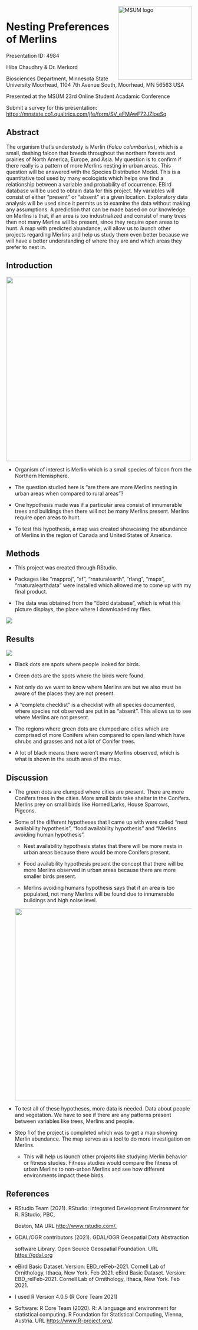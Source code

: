 
<img src="https://www2.mnstate.edu/uploadedImages/Content/Marketing/logos/MSUM_Signature_Vert_Color.jpg" alt="MSUM logo" width="200" style="float:right"/>

# Nesting Preferences of Merlins

Presentation ID: 4984

Hiba Chaudhry & Dr. Merkord

Biosciences Department, Minnesota State University Moorhead, 1104 7th
Avenue South, Moorhead, MN 56563 USA

Presented at the MSUM 23rd Online Student Acadamic Conference

Submit a survey for this presentation:
<https://mnstate.co1.qualtrics.com/jfe/form/SV_eFMAwF72JZIoeSq>

## Abstract

The organism that’s understudy is Merlin (*Falco columbarius*), which is
a small, dashing falcon that breeds throughout the northern forests and
prairies of North America, Europe, and Asia. My question is to confirm
if there really is a pattern of more Merlins nesting in urban areas.
This question will be answered with the Species Distribution Model. This
is a quantitative tool used by many ecologists which helps one find a
relationship between a variable and probability of occurrence. EBird
database will be used to obtain data for this project. My variables will
consist of either “present” or “absent” at a given location. Exploratory
data analysis will be used since it permits us to examine the data
without making any assumptions. A prediction that can be made based on
our knowledge on Merlins is that, if an area is too industrialized and
consist of many trees then not many Merlins will be present, since they
require open areas to hunt. A map with predicted abundance, will allow
us to launch other projects regarding Merlins and help us study them
even better because we will have a better understanding of where they
are and which areas they prefer to nest in.

## Introduction

<img src="Images/paste-2D52FEDB.png" width="500">

  - Organism of interest is Merlin which is a small species of falcon
    from the Northern Hemisphere.

  - The question studied here is “are there are more Merlins nesting in
    urban areas when compared to rural areas”?

  - One hypothesis made was if a particular area consist of innumerable
    trees and buildings then there will not be many Merlins present.
    Merlins require open areas to hunt.

  - To test this hypothesis, a map was created showcasing the abundance
    of Merlins in the region of Canada and United States of America.

## Methods

  - This project was created through RStudio.

  - Packages like “mapproj”, “sf”, “rnaturalearth”, “rlang”, “maps”,
    “rnaturalearthdata” were installed which allowed me to come up
    with my final product.

  - The data was obtained from the “Ebird database”, which is what this
    picture displays, the place where I downloaded my files.

![](Images/eBird%20Data%20screenshot.PNG)

## Results

![](README_files/figure-gfm/unnamed-chunk-1-1.png)<!-- -->

  - Black dots are spots where people looked for birds.

  - Green dots are the spots where the birds were found.

  - Not only do we want to know where Merlins are but we also must be
    aware of the places they are not present.

  - A “complete checklist” is a checklist with all species documented,
    where species not observed are put in as “absent”. This allows us to
    see where Merlins are not present.

  - The regions where green dots are clumped are cities which are
    comprised of more Conifers when compared to open land which have
    shrubs and grasses and not a lot of Conifer trees.

  - A lot of black means there weren’t many Merlins observed, which is
    what is shown in the south area of the map.

## Discussion

  - The green dots are clumped where cities are present. There are more
    Conifers trees in the cities. More small birds take shelter in the
    Conifers. Merlins prey on small birds like Horned Larks, House
    Sparrows, Pigeons.

  - Some of the different hypotheses that I came up with were called
    “nest availability hypothesis”, “food availability hypothesis” and
    “Merlins avoiding human hypothesis”.
    
      - Nest availability hypothesis states that there will be more
        nests in urban areas because there would be more Conifers
        present.
    
      - Food availability hypothesis present the concept that there will
        be more Merlins observed in urban areas because there are more
        smaller birds present.
    
      - Merlins avoiding humans hypothesis says that if an area is too
        populated, not many Merlins will be found due to innumerable
        buildings and high noise level.
    
    <img src="Images/Merlin Hypotheses.png" width="597" height="520"/>

  - To test all of these hypotheses, more data is needed. Data about
    people and vegetation. We have to see if there are any patterns
    present between variables like trees, Merlins and people.

  - Step 1 of the project is completed which was to get a map showing
    Merlin abundance. The map serves as a tool to do more investigation
    on Merlins.
    
      - This will help us launch other projects like studying Merlin
        behavior or fitness studies. Fitness studies would compare the
        fitness of urban Merlins to non-urban Merlins and see how
        different environments impact these birds.

## References

  - RStudio Team (2021). RStudio: Integrated Development Environment for
    R. RStudio, PBC,
    
    Boston, MA URL <http://www.rstudio.com/.>

  - GDAL/OGR contributors (2021). GDAL/OGR Geospatial Data Abstraction
    
    software Library. Open Source Geospatial Foundation. URL
    <https://gdal.org>

  - eBird Basic Dataset. Version: EBD\_relFeb-2021. Cornell Lab of
    Ornithology, Ithaca, New York. Feb 2021. eBird Basic Dataset.
    Version: EBD\_relFeb-2021. Cornell Lab of Ornithology, Ithaca, New
    York. Feb 2021.

  - I used R Version 4.0.5 (R Core Team 2021)

  - Software: R Core Team (2020). R: A language and environment for
    statistical computing. R Foundation for Statistical Computing,
    Vienna, Austria. URL <https://www.R-project.org/>.
